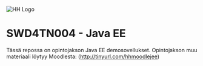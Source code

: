 ![HH Logo](http://blogit.haaga-helia.fi/wp-content/uploads/2014/12/HH-logo-290x128.jpg)
# SWD4TN004 - Java EE
Tässä repossa on opintojakson Java EE demosovellukset.
Opintojakson muu materiaali löytyy Moodlesta: (http://tinyurl.com/hhmoodlejee)
